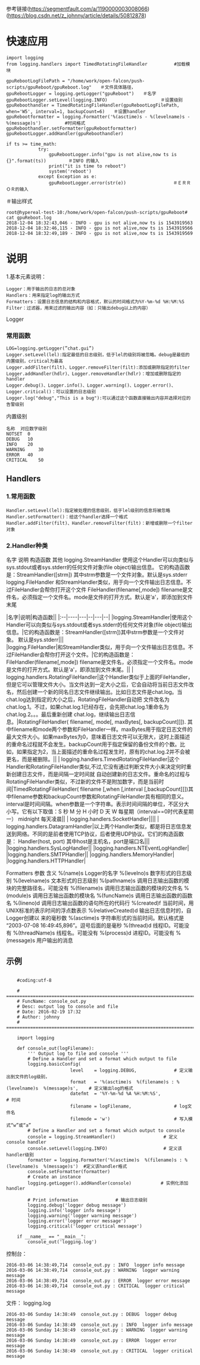 ﻿参考链接(https://segmentfault.com/a/1190000003008066)
(https://blog.csdn.net/z_johnny/article/details/50812878)
# 快速应用

```
import logging
from logging.handlers import TimedRotatingFileHandler          #加载模块

gpuRebootLogFilePath = "/home/work/open-falcon/push-scripts/gpuReboot/gpuReboot.log"　　＃文件具体路径，
gpuRebootLogger = logging.getLogger("gpuReboot")　　＃名字
gpuRebootLogger.setLevel(logging.INFO)　　　　　　　　　　　　＃设置级别
gpuReboothandler = TimedRotatingFileHandler(gpuRebootLogFilePath, when='W5', interval=1, backupCount=6)　　＃设置handler
gpuRebootformatter = logging.Formatter('%(asctime)s - %(levelname)s - %(message)s')    		#时间格式
gpuReboothandler.setFormatter(gpuRebootformatter)
gpuRebootLogger.addHandler(gpuReboothandler)

if ts >= time_math:
            try:
                gpuRebootLogger.info("gpu is not alive,now ts is {}".format(ts))　　　　　＃INFO 的输入
                print("it is time to reboot")
                system('reboot')
            except Exception as e:
                gpuRebootLogger.error(str(e))　　　　			＃ＥＲＲＯＲ的输入
```
＃输出样式

```
root@hypereal-test-10:/home/work/open-falcon/push-scripts/gpuReboot# cat gpuReboot.log 
2018-12-04 18:32:43,046 - INFO - gpu is not alive,now ts is 1543919563
2018-12-04 18:32:46,115 - INFO - gpu is not alive,now ts is 1543919566
2018-12-04 18:32:49,189 - INFO - gpu is not alive,now ts is 1543919569
```


# 说明

1.基本元素说明：

    Logger：用于输出的日志的总对象
    Handlers：用来指定log的输出方式
    Formatters：设置日志信息的结构和内容格式，默认的时间格式为%Y-%m-%d %H:%M:%S
    Filter：过滤器，用来过滤的输出内容（如：只输出debug以上的内容）

Logger
### 常用函数

    LOG=logging.getLogger(”chat.gui”)
    Logger.setLevel(lel):指定最低的日志级别，低于lel的级别将被忽略。debug是最低的内置级别，critical为最高
    Logger.addFilter(filt)、Logger.removeFilter(filt):添加或删除指定的filter
    Logger.addHandler(hdlr)、Logger.removeHandler(hdlr)：增加或删除指定的handler
    Logger.debug()、Logger.info()、Logger.warning()、Logger.error()、Logger.critical()：可以设置的日志级别
    Logger.log("debug","This is a bug"):可以通过这个函数直接输出内容并选择对应的告警级别

内置级别
```
名称 	对应数字级别
NOTSET 	0
DEBUG 	10
INFO 	20
WARNING 	30
ERROR 	40
CRITICAL 	50
```

## Handlers
### 1.常用函数

    Handler.setLevel(lel):指定被处理的信息级别，低于lel级别的信息将被忽略
    Handler.setFormatter()：给这个handler选择一个格式
    Handler.addFilter(filt)、Handler.removeFilter(filt)：新增或删除一个filter对象

### 2.Handler种类

名字	说明	构造函数	其他
logging.StreamHandler	使用这个Handler可以向类似与sys.stdout或者sys.stderr的任何文件对象(file object)输出信息。	它的构造函数是：StreamHandler([strm])	其中strm参数是一个文件对象。默认是sys.stderr
logging.FileHandler	和StreamHandler类似，用于向一个文件输出日志信息。不过FileHandler会帮你打开这个文件	FileHandler(filename[,mode])	filename是文件名，必须指定一个文件名。mode是文件的打开方式。默认是’a'，即添加到文件末尾

|名字|说明|构造函数||
|:--|----|---|--|---|--|
|logging.StreamHandler|使用这个Handler可以向类似与sys.stdout或者sys.stderr的任何文件对象(file object)输出信息。|它的构造函数是：StreamHandler([strm])其中strm参数是一个文件对象。  默认是sys.stderr|||  
|logging.FileHandler|和StreamHandler类似，用于向一个文件输出日志信息。不过FileHandler会帮你打开这个文件。|它的构造函数是：FileHandler(filename[,mode])   filename是文件名，必须指定一个文件名。mode是文件的打开方式。默认是’a'，即添加到文件末尾。||
| logging.handlers.RotatingFileHandler|这个Handler类似于上面的FileHandler，但是它可以管理文件大小。当文件达到一定大小之后，它会自动将当前日志文件改名，然后创建一个新的同名日志文件继续输出。比如日志文件是chat.log。当chat.log达到指定的大小之后，RotatingFileHandler自动把 文件改名为chat.log.1。不过，如果chat.log.1已经存在，会先把chat.log.1重命名为chat.log.2。。。最后重新创建 chat.log，继续输出日志信息。|RotatingFileHandler( filename[, mode[, maxBytes[, backupCount]]]).  其中filename和mode两个参数和FileHandler一样。maxBytes用于指定日志文件的最大文件大小。如果maxBytes为0，意味着日志文件可以无限大，这时上面描述的重命名过程就不会发生。backupCount用于指定保留的备份文件的个数。比如，如果指定为2，当上面描述的重命名过程发生时，原有的chat.log.2并不会被更名，而是被删除。||
| logging.handlers.TimedRotatingFileHandler|这个Handler和RotatingFileHandler类似,不过,它没有通过判断文件大小来决定何时重新创建日志文件，而是间隔一定时间就 自动创建新的日志文件。重命名的过程与RotatingFileHandler类似，不过新的文件不是附加数字，而是当前时间|TimedRotatingFileHandler( filename [,when [,interval [,backupCount]]])其中filename参数和backupCount参数和RotatingFileHandler具有相同的意义。interval是时间间隔。when参数是一个字符串。表示时间间隔的单位，不区分大小写。它有以下取值：S 秒 M 分   H 小时  D 天  W 每星期（interval==0时代表星期一） midnight 每天凌晨||
| logging.handlers.SocketHandler||||
| logging.handlers.DatagramHandler|以上两个Handler类似，都是将日志信息发送到网络。不同的是前者使用TCP协议，后者使用UDP协议。它们的构造函数是： Handler(host, port)  其中host是主机名，port是端口名|||
|logging.handlers.SysLogHandler||
|logging.handlers.NTEventLogHandler|
|logging.handlers.SMTPHandler||
|ogging.handlers.MemoryHandler|
|logging.handlers.HTTPHandler|

    

Formatters
参数 	含义
%(name)s 	Logger的名字
%(levelno)s 	数字形式的日志级别
%(levelname)s 	文本形式的日志级别
%(pathname)s 	调用日志输出函数的模块的完整路径名，可能没有
%(filename)s 	调用日志输出函数的模块的文件名
%(module)s 	调用日志输出函数的模块名
%(funcName)s 	调用日志输出函数的函数名
%(lineno)d 	调用日志输出函数的语句所在的代码行
%(created)f 	当前时间，用UNIX标准的表示时间的浮点数表示
%(relativeCreated)d 	输出日志信息时的，自Logger创建以 来的毫秒数
%(asctime)s 	字符串形式的当前时间。默认格式是 “2003-07-08 16:49:45,896”。逗号后面的是毫秒
%(thread)d 	线程ID。可能没有
%(threadName)s 	线程名。可能没有
%(process)d 	进程ID。可能没有
%(message)s 	用户输出的消息

## 示例

```

    #coding:utf-8
     
    # =======================================================================
    # FuncName: console_out.py
    # Desc: output log to console and file
    # Date: 2016-02-19 17:32
    # Author: johnny
    # =======================================================================
     
    import logging
     
    def console_out(logFilename):
        ''' Output log to file and console '''
        # Define a Handler and set a format which output to file
        logging.basicConfig(
                        level    = logging.DEBUG,              # 定义输出到文件的log级别，                                                            
                        format   = '%(asctime)s  %(filename)s : %(levelname)s  %(message)s',    # 定义输出log的格式
                        datefmt  = '%Y-%m-%d %A %H:%M:%S',                                     # 时间
                        filename = logFilename,                # log文件名
                        filemode = 'w')                        # 写入模式“w”或“a”
        # Define a Handler and set a format which output to console
        console = logging.StreamHandler()                  # 定义console handler
        console.setLevel(logging.INFO)                     # 定义该handler级别
        formatter = logging.Formatter('%(asctime)s  %(filename)s : %(levelname)s  %(message)s')  #定义该handler格式
        console.setFormatter(formatter)
        # Create an instance
        logging.getLogger().addHandler(console)           # 实例化添加handler
     
        # Print information              # 输出日志级别
        logging.debug('logger debug message')     
        logging.info('logger info message')
        logging.warning('logger warning message')
        logging.error('logger error message')
        logging.critical('logger critical message')
     
    if __name__ == "__main__":
        console_out('logging.log')
```


控制台：

    2016-03-06 14:38:49,714  console_out.py : INFO  logger info message
    2016-03-06 14:38:49,714  console_out.py : WARNING  logger warning message
    2016-03-06 14:38:49,714  console_out.py : ERROR  logger error message
    2016-03-06 14:38:49,714  console_out.py : CRITICAL  logger critical message


文件： logging.log

    2016-03-06 Sunday 14:38:49  console_out.py : DEBUG  logger debug message
    2016-03-06 Sunday 14:38:49  console_out.py : INFO  logger info message
    2016-03-06 Sunday 14:38:49  console_out.py : WARNING  logger warning message
    2016-03-06 Sunday 14:38:49  console_out.py : ERROR  logger error message
    2016-03-06 Sunday 14:38:49  console_out.py : CRITICAL  logger critical message

